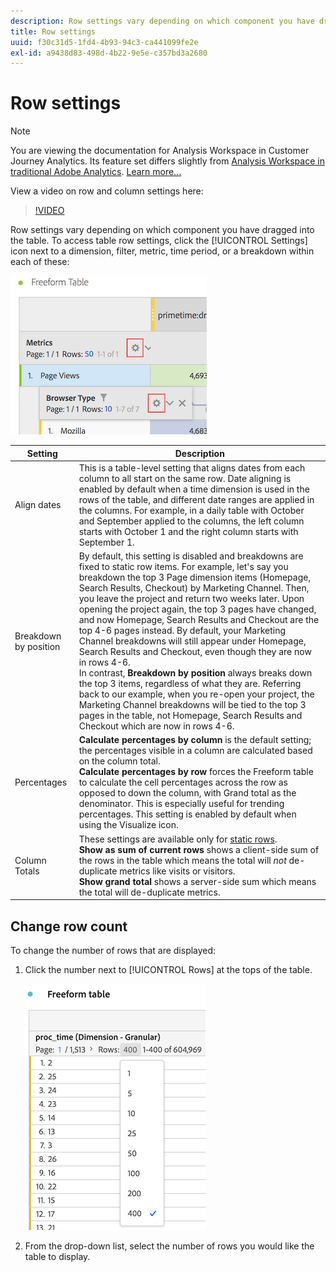 ```yaml
---
description: Row settings vary depending on which component you have dragged into the table.
title: Row settings
uuid: f30c31d5-1fd4-4b93-94c3-ca441099fe2e
exl-id: a9438d83-498d-4b22-9e5e-c357bd3a2680
---
```

# Row settings

>[!NOTE]
>
>You are viewing the documentation for Analysis Workspace in Customer Journey Analytics. Its feature set differs slightly from [Analysis Workspace in traditional Adobe Analytics](https://experienceleague.adobe.com/docs/analytics/analyze/analysis-workspace/home.html). [Learn more...](/help/getting-started/cja-aa.md)

View a video on row and column settings here:

>[!VIDEO](https://video.tv.adobe.com/v/40382/?quality=12)

Row settings vary depending on which component you have dragged into the table. To access table row settings, click the [!UICONTROL Settings] icon next to a dimension, filter, metric, time period, or a breakdown within each of these:

![](assets/row-settings.png)

| Setting | Description |
| --- | --- |
| Align dates | This is a table-level setting that aligns dates from each column to all start on the same row. Date aligning is enabled by default when a time dimension is used in the rows of the table, and different date ranges are applied in the columns. For example, in a daily table with October and September applied to the columns, the left column starts with October 1 and the right column starts with September 1.  |
| Breakdown by position | By default, this setting is disabled and breakdowns are fixed to static row items. For example, let's say you breakdown the top 3 Page dimension items (Homepage, Search Results, Checkout) by Marketing Channel. Then, you leave the project and return two weeks later. Upon opening the project again, the top 3 pages have changed, and now Homepage, Search Results and Checkout are the top 4-6 pages instead. By default, your Marketing Channel breakdowns will still appear under Homepage, Search Results and Checkout, even though they are now in rows 4-6. <br> In contrast, **Breakdown by position** always breaks down the top 3 items, regardless of what they are. Referring back to our example, when you re-open your project, the Marketing Channel breakdowns will be tied to the top 3 pages in the table, not Homepage, Search Results and Checkout which are now in rows 4-6. |
| Percentages | **Calculate percentages by column** is the default setting; the percentages visible in a column are calculated based on the column total. <br>**Calculate percentages by row** forces the Freeform table to calculate the cell percentages across the row as opposed to down the column, with Grand total as the denominator. This is especially useful for trending percentages. This setting is enabled by default when using the Visualize icon. |
| Column Totals | These settings are available only for [static rows](/help/analysis-workspace/visualizations/freeform-table/column-row-settings/manual-vs-dynamic-rows.md). <br> **Show as sum of current rows** shows a client-side sum of the rows in the table which means the total will *not* de-duplicate metrics like visits or visitors. <br> **Show grand total** shows a server-side sum which means the total will de-duplicate metrics. |

## Change row count

To change the number of rows that are displayed:

1. Click the number next to [!UICONTROL Rows] at the tops of the table.

   ![](assets/row-number.png)

1. From the drop-down list, select the number of rows you would like the table to display.